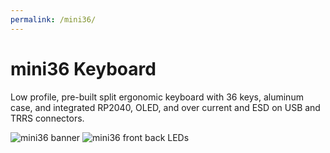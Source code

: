 ```yaml
---
permalink: /mini36/
---
```

# mini36 Keyboard
Low profile, pre-built split ergonomic keyboard with 36 keys, aluminum case, and integrated RP2040, OLED, and over current and ESD on USB and TRRS connectors.

![mini36 banner](/assets/mini36FrontBack.png)
![mini36 front back LEDs](/assets/mini36BackGlow.png)